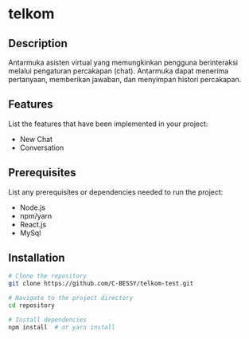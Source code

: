 # telkom

## Description
Antarmuka asisten virtual yang memungkinkan pengguna berinteraksi melalui pengaturan percakapan (chat). Antarmuka dapat menerima pertanyaan, memberikan jawaban, dan menyimpan histori percakapan.

## Features
List the features that have been implemented in your project:
- New Chat
- Conversation

## Prerequisites
List any prerequisites or dependencies needed to run the project:
- Node.js
- npm/yarn
- React.js
- MySql

## Installation
```bash
# Clone the repository
git clone https://github.com/C-BESSY/telkom-test.git

# Navigate to the project directory
cd repository

# Install dependencies
npm install  # or yarn install

